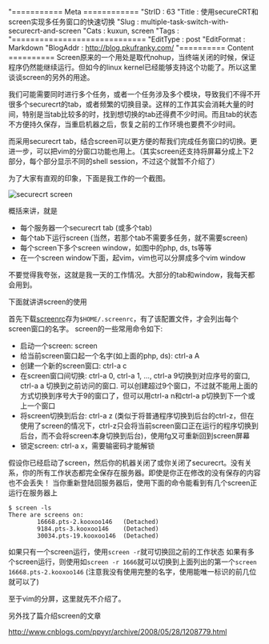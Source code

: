 "=========== Meta ============
"StrID : 63
"Title : 使用secureCRT和screen实现多任务窗口的快速切换
"Slug  : multiple-task-switch-with-securecrt-and-screen
"Cats  : kuxun, screen
"Tags  : 
"=============================
"EditType   : post
"EditFormat : Markdown
"BlogAddr   : http://blog.pkufranky.com/
"========== Content ==========
Screen原来的一个用处是取代nohup，当终端关闭的时候，保证程序仍然能继续运行。但如今的linux kernel已经能够支持这个功能了。所以这里谈谈screen的另外的用途。

我们可能需要同时进行多个任务，或者一个任务涉及多个模块，导致我们不得不开很多个securecrt的tab，或者频繁的切换目录。这样的工作其实会消耗大量的时间，特别是当tab比较多的时，找到想切换的tab还得费不少时间。而且tab的状态不方便持久保存，当重启机器之后，恢复之前的工作环境也要费不少时间。

而采用securecrt tab，结合screen可以更方便的帮我们完成任务窗口的切换。更进一步，可以把vim的分窗口功能也用上。（其实screen还支持将屏幕分成上下2部分，每个部分显示不同的shell session，不过这个就暂不介绍了）

为了大家有直观的印象，下面是我工作的一个截图。

![securecrt screen](http://pic.yupoo.com/pkufranky/BSRqNs4R/119hkK.jpg)

概括来讲，就是

- 每个服务器一个securecrt tab (或多个tab)
- 每个tab下运行screen (当然，若那个tab不需要多任务，就不需要screen)
- 每个screen下多个screen window，如图中的php, ds, ts等等
- 在一个screen window下面，起vim，vim也可以分屏成多个vim window

不要觉得我夸张，这就是我一天的工作情况。大部分的tab和window，我每天都会用到。

下面就讲讲screen的使用

首先下载[screenrc](http://github.com/pkufranky/shellconf/blob/master/screenrc)存为`$HOME/.screenrc`，有了该配置文件，才会列出每个screen窗口的名字。
screen的一些常用命令如下:

- 启动一个screen: screen
- 给当前screen窗口起一个名字(如上面的php, ds): ctrl-a A
- 创建一个新的screen窗口: ctrl-a c
- 在screen窗口间切换: ctrl-a 0, ctrl-a 1, ..., ctrl-a 9切换到对应序号的窗口,
  ctrl-a a 切换到之前访问的窗口. 可以创建超过9个窗口，不过就不能用上面的方式切换到序号大于9的窗口了，但可以用ctrl-a n和ctrl-a p切换到下一个或上一个窗口
- 将screen切换到后台: ctrl-a z (类似于将普通程序切换到后台的ctrl-z，但在使用了screen的情况下，ctrl-z只会将当前screen窗口正在运行的程序切换到后台，而不会将screen本身切换到后台)，使用fg又可重新回到screen屏幕
- 锁定screen: ctrl-a x，需要输密码才能解锁

假设你已经启动了screen，然后你的机器关闭了或你关闭了securecrt。没有关系，你的所有工作状态都完全保存在服务器。即使是你正在修改的没有保存的内容也不会丢失！
当你重新登陆回服务器后，使用下面的命令能看到有几个screen正运行在服务器上

	$ screen -ls
	There are screens on:
			16668.pts-2.kooxoo146   (Detached)
			9184.pts-3.kooxoo146    (Detached)
			30034.pts-19.kooxoo146  (Detached)

如果只有一个screen运行，使用`screen -r`就可切换回之前的工作状态
如果有多个screen运行，则使用如`screen -r 1666`就可以切换到上面列出的第一个`screen 16668.pts-2.kooxoo146`  (注意我没有使用完整的名字，使用能唯一标识的前几位就可以了)

至于vim的分屏，这里就先不介绍了。

另外找了篇介绍screen的文章

http://www.cnblogs.com/ppyyr/archive/2008/05/28/1208779.html
